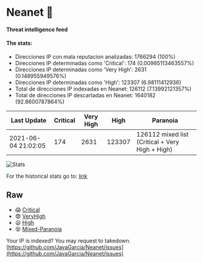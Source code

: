 # Neanet :hocho:
#### Threat intelligence feed
#### The stats:

- Direcciones IP con mala reputacion analizadas: 1766294 (100%)
- Direcciones IP determinadas como 'Critical':  174 (0.00985113463557%)
- Direcciones IP determinadas como 'Very High':  2631 (0.148955949576%)
- Direcciones IP determinadas como 'High':  123307 (6.98111412936)
- Total de direcciones IP indexadas en Neanet:  126112 (7.13992121357%)
- Total de direcciones IP descartadas en Neanet:  1640182 (92.8600787864%)

| Last Update | Critical | Very High | High | Paranoia |
| --- | --- | --- | --- | --- |
| 2021-06-04 21:02:05 | 174 | 2631 | 123307 | 126112 mixed list (Critical + Very High + High)|

![Stats](https://docs.google.com/spreadsheets/d/e/2PACX-1vSnaNMIXVabIpDJjufMlzH7poXnshF3mgd8Is1g9ytUEzVsP5my4Trn8f-xkoLLQ38xpL3HtmUexLo6/pubchart?oid=501124687&format=image)

For the historical stats go to: [link](/stats.csv)
## Raw
- :scream: [Critical](https://raw.githubusercontent.com/JavaGarcia/Neanet/master/blacklists/neanet_critical.txt)
- :fearful: [VeryHigh](https://raw.githubusercontent.com/JavaGarcia/Neanet/master/blacklists/neanet_veryHigh.txtt)
- :frowning: [High](https://raw.githubusercontent.com/JavaGarcia/Neanet/master/blacklists/neanet_high.txt)
- :dizzy_face: [Mixed-Paranoia](https://raw.githubusercontent.com/JavaGarcia/Neanet/master/blacklists/neanet_all.txt)


Your IP is indexed? You may request to takedown. [https://github.com/JavaGarcia/Neanet/issues](https://github.com/JavaGarcia/Neanet/issues)












































































































































































































































































































































































































































































































































































































































































































































































































































































































































































































































































































































































































































































































































































































































































































































































































































































































































































































































































































































































































































































































































































































































































































































































































































































































































































































































































































































































































































































































































































































































































































































































































































































































































































































































































































































































































































































































































































































































































































































































































































































































































































































































































































































































































































































































































































































































































































































































































































































































































































































































































































































































































































































































































































































































































































































































































































































































































































































































































































































































































































































































































































































































































































































































































































































































































































































































































































































































































































































































































































































